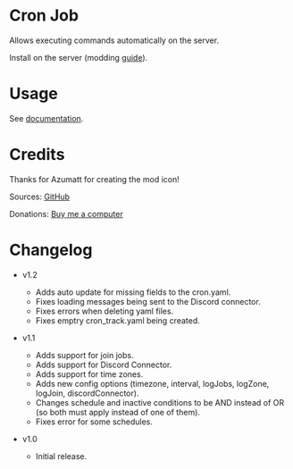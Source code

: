 # Cron Job

Allows executing commands automatically on the server.

Install on the server (modding [guide](https://youtu.be/WfvA5a5tNHo)).

# Usage

See [documentation](https://github.com/JereKuusela/valheim-cron_job/blob/main/README.md).

# Credits

Thanks for Azumatt for creating the mod icon!

Sources: [GitHub](https://github.com/JereKuusela/valheim-cron_job)

Donations: [Buy me a computer](https://www.buymeacoffee.com/jerekuusela)

# Changelog

- v1.2
	- Adds auto update for missing fields to the cron.yaml.
	- Fixes loading messages being sent to the Discord connector.
	- Fixes errors when deleting yaml files.
	- Fixes emptry cron_track.yaml being created.

- v1.1
	- Adds support for join jobs.
	- Adds support for Discord Connector.
	- Adds support for time zones.
	- Adds new config options (timezone, interval, logJobs, logZone, logJoin, discordConnector).
	- Changes schedule and inactive conditions to be AND instead of OR (so both must apply instead of one of them).
	- Fixes error for some schedules.

- v1.0
	- Initial release.
